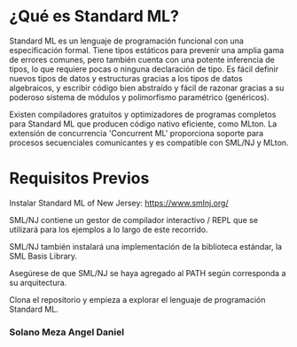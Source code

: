 
# ¿Qué es Standard ML?

Standard ML es un lenguaje de programación funcional con una especificación formal. Tiene tipos estáticos para prevenir una amplia gama de errores comunes, pero también cuenta con una potente inferencia de tipos, lo que requiere pocas o ninguna declaración de tipo. Es fácil definir nuevos tipos de datos y estructuras gracias a los tipos de datos algebraicos, y escribir código bien abstraído y fácil de razonar gracias a su poderoso sistema de módulos y polimorfismo paramétrico (genéricos).

Existen compiladores gratuitos y optimizadores de programas completos para Standard ML que producen código nativo eficiente, como MLton. La extensión de concurrencia 'Concurrent ML' proporciona soporte para procesos secuenciales comunicantes y es compatible con SML/NJ y MLton.

# Requisitos Previos
Instalar Standard ML of New Jersey: https://www.smlnj.org/

SML/NJ contiene un gestor de compilador interactivo / REPL que se utilizará para los ejemplos a lo largo de este recorrido.

SML/NJ también instalará una implementación de la biblioteca estándar, la SML Basis Library.

Asegúrese de que SML/NJ se haya agregado al PATH según corresponda a su arquitectura.

Clona el repositorio y empieza a explorar el lenguaje de programación Standard ML.

### Solano Meza Angel Daniel
